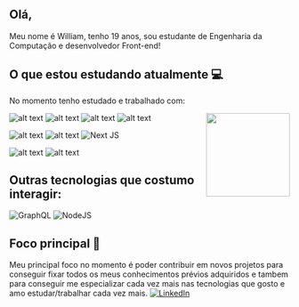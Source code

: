 ##  Olá, 
Meu nome é William, tenho 19 anos, sou estudante de Engenharia da Computação e desenvolvedor Front-end!

## O que estou estudando atualmente :computer: 
No momento tenho estudado e trabalhado com:   

![alt text](https://img.shields.io/badge/TypeScript-007ACC?style=for-the-badge&logo=typescript&logoColor=white)
![alt text](https://img.shields.io/badge/JavaScript-323330?style=for-the-badge&logo=javascript&logoColor=F7DF1E) 
![alt text](https://img.shields.io/badge/HTML5-E34F26?style=for-the-badge&logo=html5&logoColor=white)
![alt text](https://img.shields.io/badge/CSS3-1572B6?style=for-the-badge&logo=css3&logoColor=white)
<img src="https://giffiles.alphacoders.com/212/212693.gif" alt="" align="right" width=150 />


![alt text](https://img.shields.io/badge/React-20232A?style=for-the-badge&logo=react&logoColor=61DAFB) 
![alt text](https://img.shields.io/badge/React_Native-20232A?style=for-the-badge&logo=react&logoColor=61DAFB)
![Next JS](https://img.shields.io/badge/Next-black?style=for-the-badge&logo=next.js&logoColor=white)


![alt text](https://img.shields.io/badge/styled--components-DB7093?style=for-the-badge&logo=styled-components&logoColor=white)
![alt text](https://img.shields.io/badge/Sass-CC6699?style=for-the-badge&logo=sass&logoColor=white)



## Outras tecnologias que costumo interagir:

![GraphQL](https://img.shields.io/badge/-GraphQL-E10098?style=for-the-badge&logo=graphql&logoColor=white)
![NodeJS](https://img.shields.io/badge/node.js-6DA55F?style=for-the-badge&logo=node.js&logoColor=white)

## Foco principal :rocket: 
Meu principal foco no momento é poder contribuir em novos projetos para conseguir fixar todos os meus conhecimentos prévios adquiridos e tambem para conseguir
me especializar cada vez mais nas tecnologias que gosto e amo estudar/trabalhar cada vez mais.
[![LinkedIn](https://img.shields.io/badge/linkedin-%230077B5.svg?style=for-the-badge&logo=linkedin&logoColor=white)][1]


[1]: https://www.linkedin.com/in/williamkelvinsilva/
